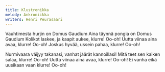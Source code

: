 ```yaml
---
title: Klustronikka
melody: Ankroniikka
writers: Henri Peurasaari
---
```

Vauhtimesta hurjin on
Domus Gaudium
Aina täynnä pongia on
Domus Gaudium
Kolikot laskee, ja kaapit aukee, klurre! Oo-oh!
Uutta viinaa aina avaa, klurre! Oo-oh!
Joskus hyvää, ussein pahaa, klurre! Oo-oh!

Nurmivaara väijyy takanasi, vanhat jäärät kannoillasi!
Mitä teet sen kaiken salaa, klurre! Oo-oh!
Uutta viinaa aina avaa, klurre! Oo-oh!
Ei vanha eikä uusikaan vaan klurre! Oo-oh!

